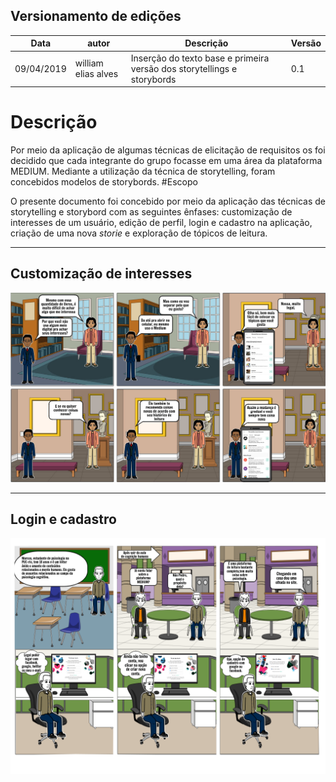 ## Versionamento de edições
| Data           | autor                | Descrição                           |Versão|
|----------------|----------------------|-------------------------------------|------|
|   09/04/2019   |   william elias alves| Inserção do texto base e primeira versão dos storytellings e                                              storybords                          | 0.1  |


# Descrição 
Por meio da aplicação de algumas técnicas de elicitação de requisitos os foi decidido que cada integrante do grupo focasse em uma área da plataforma MEDIUM. Mediante a utilização da técnica de storytelling, foram concebidos modelos de storybords.
#Escopo

O presente documento foi concebido por meio da aplicação das técnicas de storytelling e storybord com as seguintes ênfases: customização de interesses de um usuário, edição de perfil, login e cadastro na aplicação, criação de uma nova _storie_ e exploração de tópicos de leitura.
***
## Customização de interesses

![custumização de interesses](storybords/storyBoard_Customizar-seus-interesses_PedroRodrigues.jpg)
***
## Login e cadastro

![login/cadastro](storybords/storybord-login.png)